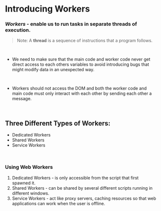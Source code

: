 # Introducing Workers
### *Workers* - enable us to run tasks in separate threads of execution.

> Note: A **thread** is a sequence of instructions that a program follows.

<br>

- We need to make sure that the main code and worker code never get direct access to each others variables to avoid introducing bugs that might modify data in an unexpected way.
<br>

- Workers should not access the DOM and both the worker code and main code must only interact with each other by sending each other a message.
<br>

## Three Different Types of Workers:
- Dedicated Workers
- Shared Workers
- Service Workers
<br>

### Using Web Workers
1. Dedicated Workers -  is only accessible from the script that first spawned it.
2. Shared Workers - can be shared by several different scripts running in different windows.
3. Service Workers - act like proxy servers, caching resources so that web applications can work when the user is offline.